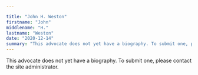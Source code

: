 ```yaml
---

title: "John H. Weston"
firstname: "John"
middlename: "H."
lastname: "Weston"
date: "2020-12-14"
summary: "This advocate does not yet have a biography. To submit one, please contact the site administrator."
---
```

This advocate does not yet have a biography. To submit one, please contact the site administrator.

